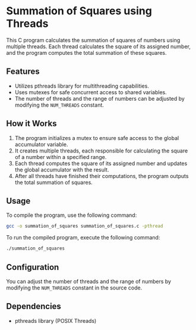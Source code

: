 # Summation of Squares using Threads

This C program calculates the summation of squares of numbers using multiple threads. Each thread calculates the square of its assigned number, and the program computes the total summation of these squares.

## Features

- Utilizes pthreads library for multithreading capabilities.
- Uses mutexes for safe concurrent access to shared variables.
- The number of threads and the range of numbers can be adjusted by modifying the `NUM_THREADS` constant.

## How it Works

1. The program initializes a mutex to ensure safe access to the global accumulator variable.
2. It creates multiple threads, each responsible for calculating the square of a number within a specified range.
3. Each thread computes the square of its assigned number and updates the global accumulator with the result.
4. After all threads have finished their computations, the program outputs the total summation of squares.

## Usage

To compile the program, use the following command:

``` bash
gcc -o summation_of_squares summation_of_squares.c -pthread
```

To run the compiled program, execute the following command:

```bash
./summation_of_squares
```

## Configuration

You can adjust the number of threads and the range of numbers by modifying the `NUM_THREADS` constant in the source code.

## Dependencies

- pthreads library (POSIX Threads)
